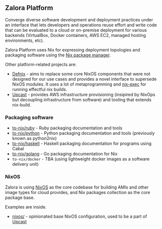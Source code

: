 ## Zalora Platform

Converge diverse software development and deployment practices under
an interface that lets developers and operations reuse
effort and write code that can be evaluated to a cloud or on-premise
deployment for various backends (VirtualBox, Docker containers, AWS
EC2, managed hosting environments, etc).

Zalora Platform uses Nix for expressing deployment topologies and packaging software
using the [Nix package manager](http://nixos.org/nix/).

Other platform-related projects are:

* [Defnix](https://github.com/zalora/defnix) - aims to replace some core NixOS components that were not designed for our use cases and provides
a novel interface to supersede NixOS modules. It uses a lot of metaprogramming and [nix-exec](https://github.com/shlevy/nix-exec) for running effectful nix builds.
* [Upcast](https://github.com/zalora/upcast) - provides AWS infrastructure provisioning (insipired by NixOps but decoupling infrastructure from software) and tooling that extends nix-build.

### Packaging software

* [to-nix/ruby](to-nix/ruby) - Ruby packaging documentation and tools
* [to-nix/python](to-nix/python) - Python packaging documentation and tools (previously known as python2nix)
* [to-nix/haskell](to-nix/haskell) - Haskell packaging documentation for programs using Cabal
* [to-nix/golang](to-nix/golang) - Go packaging documentation for Nix
* `to-nix/docker` - TBA (using lightweight docker images as a software delivery unit)

### NixOS

Zalora is using [NixOS](https://github.com/nixos/nixpkgs/tree/release-14.12) as the core
codebase for building AMIs and other image types for cloud provides, and Nix packages collection
as the core package base.

Examples are inside.

* [nixos/](nixos/) - opinionated base NixOS configuration, used to be a part of [Upcast](https://github.com/zalora/upcast)
